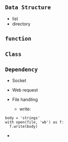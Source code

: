 ## `Data Structure`
- list
- directory

## `function`

## `Class`




## `Dependency`
- Socket
- Web request
- File handling

  - write:
```
body = 'strings'
with open(file, 'wb') as f:
  f.write(body)
```
- 
